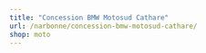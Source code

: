 ```yaml
---
title: "Concession BMW Motosud Cathare"
url: /narbonne/concession-bmw-motosud-cathare/
shop: moto
---
```

